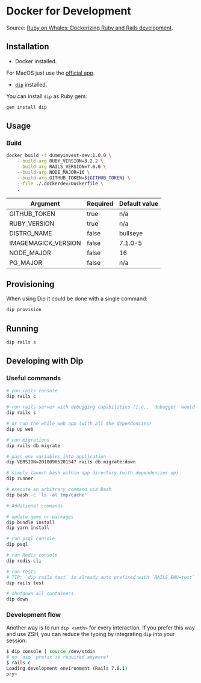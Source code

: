 # Docker for Development

Source: [Ruby on Whales: Dockerizing Ruby and Rails development](https://evilmartians.com/chronicles/ruby-on-whales-docker-for-ruby-rails-development).

## Installation

- Docker installed.

For MacOS just use the [official app](https://docs.docker.com/engine/installation/mac/).

- [`dip`](https://github.com/bibendi/dip) installed.

You can install `dip` as Ruby gem:

```sh
gem install dip
```

## Usage

### Build

```bash
docker build -t dummyinvest-dev:1.0.0 \
    --build-arg RUBY_VERSION=3.2.2 \
    --build-arg RAILS_VERSION=7.0.0 \
    --build-arg NODE_MAJOR=16 \
    --build-arg GITHUB_TOKEN=${GITHUB_TOKEN} \
    --file ./.dockerdev/Dockerfile \
    .
```

| Argument      | Required | Default value |
| -----------   | ----------- | ---- |
| GITHUB_TOKEN  | true | n/a |
| RUBY_VERSION  | true | n/a |
| DISTRO_NAME   | false | bullseye |
| IMAGEMAGICK_VERSION   | false | 7.1.0-5 |
| NODE_MAJOR    | false | 16 |
| PG_MAJOR      | false | n/a |

## Provisioning

When using Dip it could be done with a single command:

```sh
dip provision
```

## Running

```sh
dip rails s
```

## Developing with Dip

### Useful commands

```sh
# run rails console
dip rails c

# run rails server with debugging capabilities (i.e., `debugger` would work)
dip rails s

# or run the while web app (with all the dependencies)
dip up web

# run migrations
dip rails db:migrate

# pass env variables into application
dip VERSION=20100905201547 rails db:migrate:down

# simply launch bash within app directory (with dependencies up)
dip runner

# execute an arbitrary command via Bash
dip bash -c 'ls -al tmp/cache'

# Additional commands

# update gems or packages
dip bundle install
dip yarn install

# run psql console
dip psql

# run Redis console
dip redis-cli

# run tests
# TIP: `dip rails test` is already auto prefixed with `RAILS_ENV=test`
dip rails test

# shutdown all containers
dip down
```

### Development flow

Another way is to run `dip <smth>` for every interaction. If you prefer this way and use ZSH, you can reduce the typing
by integrating `dip` into your session:

```sh
$ dip console | source /dev/stdin
# no `dip` prefix is required anymore!
$ rails c
Loading development environment (Rails 7.0.1)
pry>
```
